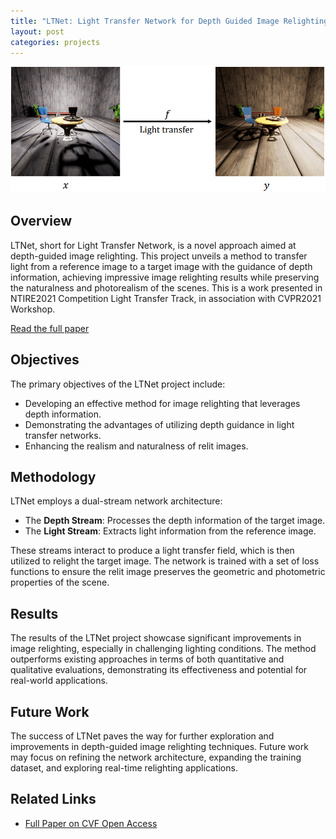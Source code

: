 ```yaml
---
title: "LTNet: Light Transfer Network for Depth Guided Image Relighting(Collbration)"
layout: post
categories: projects
---
```


![Project Illustration](/img/LTNet_teaser.png) 



## Overview

LTNet, short for Light Transfer Network, is a novel approach aimed at depth-guided image relighting. This project unveils a method to transfer light from a reference image to a target image with the guidance of depth information, achieving impressive image relighting results while preserving the naturalness and photorealism of the scenes. This is a work presented in NTIRE2021 Competition Light Transfer Track, in association with CVPR2021 Workshop.

[Read the full paper](https://openaccess.thecvf.com/content/CVPR2021W/NTIRE/papers/Zhu_LTNet_Light_Transfer_Network_for_Depth_Guided_Image_Relighting_CVPRW_2021_paper.pdf)


## Objectives

The primary objectives of the LTNet project include:
- Developing an effective method for image relighting that leverages depth information.
- Demonstrating the advantages of utilizing depth guidance in light transfer networks.
- Enhancing the realism and naturalness of relit images.

## Methodology

LTNet employs a dual-stream network architecture:
- The **Depth Stream**: Processes the depth information of the target image.
- The **Light Stream**: Extracts light information from the reference image.

These streams interact to produce a light transfer field, which is then utilized to relight the target image. The network is trained with a set of loss functions to ensure the relit image preserves the geometric and photometric properties of the scene.

## Results

The results of the LTNet project showcase significant improvements in image relighting, especially in challenging lighting conditions. The method outperforms existing approaches in terms of both quantitative and qualitative evaluations, demonstrating its effectiveness and potential for real-world applications.

## Future Work

The success of LTNet paves the way for further exploration and improvements in depth-guided image relighting techniques. Future work may focus on refining the network architecture, expanding the training dataset, and exploring real-time relighting applications.

## Related Links

- [Full Paper on CVF Open Access](https://openaccess.thecvf.com/content/CVPR2021W/NTIRE/papers/Zhu_LTNet_Light_Transfer_Network_for_Depth_Guided_Image_Relighting_CVPRW_2021_paper.pdf)
